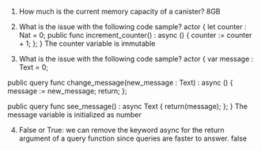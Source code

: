 1) How much is the current memory capacity of a canister?
8GB

2) What is the issue with the following code sample?
actor {
  let counter : Nat = 0;
  public func increment_counter() : async () {
    counter := counter + 1;
  };
}
The counter variable is immutable 

3) What is the issue with the following code sample?
actor {
  var message : Text = 0;

  public query func change_message(new_message : Text) : async () {
    message := new_message;
    return;
  };
  
  public query func see_message() : async Text {
    return(message);
  };
}
The message variable is initialized as number

4) False or True: we can remove the keyword async for the return argument of a query function since queries are faster to answer.
false
